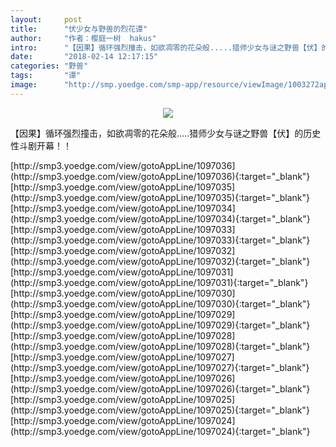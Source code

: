 ```yaml
---
layout:     post
title:      "伏少女与野兽的烈花谭"
author:     "作者：樱庭一树  hakus"
intro:      "【因果】循环强烈撞击，如欲凋零的花朵般.....猎师少女与谜之野兽【伏】的历史性斗剧开幕！！"
date:       "2018-02-14 12:17:15"
categories: "野兽"
tags:       "谭"
image:      "http://smp.yoedge.com/smp-app/resource/viewImage/1003272appline.png"
---
```

<div style="text-align: center">
<p><img src="http://smp.yoedge.com/smp-app/resource/viewImage/1003272appline.png"/></p>
</div>
<p class="post-meta">
<span>【因果】循环强烈撞击，如欲凋零的花朵般.....猎师少女与谜之野兽【伏】的历史性斗剧开幕！！</span>
</p>
[http://smp3.yoedge.com/view/gotoAppLine/1097036](http://smp3.yoedge.com/view/gotoAppLine/1097036){:target="_blank"}
[http://smp3.yoedge.com/view/gotoAppLine/1097035](http://smp3.yoedge.com/view/gotoAppLine/1097035){:target="_blank"}
[http://smp3.yoedge.com/view/gotoAppLine/1097034](http://smp3.yoedge.com/view/gotoAppLine/1097034){:target="_blank"}
[http://smp3.yoedge.com/view/gotoAppLine/1097033](http://smp3.yoedge.com/view/gotoAppLine/1097033){:target="_blank"}
[http://smp3.yoedge.com/view/gotoAppLine/1097032](http://smp3.yoedge.com/view/gotoAppLine/1097032){:target="_blank"}
[http://smp3.yoedge.com/view/gotoAppLine/1097031](http://smp3.yoedge.com/view/gotoAppLine/1097031){:target="_blank"}
[http://smp3.yoedge.com/view/gotoAppLine/1097030](http://smp3.yoedge.com/view/gotoAppLine/1097030){:target="_blank"}
[http://smp3.yoedge.com/view/gotoAppLine/1097029](http://smp3.yoedge.com/view/gotoAppLine/1097029){:target="_blank"}
[http://smp3.yoedge.com/view/gotoAppLine/1097028](http://smp3.yoedge.com/view/gotoAppLine/1097028){:target="_blank"}
[http://smp3.yoedge.com/view/gotoAppLine/1097027](http://smp3.yoedge.com/view/gotoAppLine/1097027){:target="_blank"}
[http://smp3.yoedge.com/view/gotoAppLine/1097026](http://smp3.yoedge.com/view/gotoAppLine/1097026){:target="_blank"}
[http://smp3.yoedge.com/view/gotoAppLine/1097025](http://smp3.yoedge.com/view/gotoAppLine/1097025){:target="_blank"}
[http://smp3.yoedge.com/view/gotoAppLine/1097024](http://smp3.yoedge.com/view/gotoAppLine/1097024){:target="_blank"}


